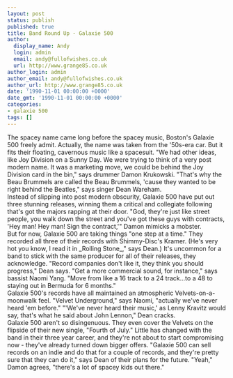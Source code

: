 ```yaml
---
layout: post
status: publish
published: true
title: Band Round Up - Galaxie 500
author:
  display_name: Andy
  login: admin
  email: andy@fullofwishes.co.uk
  url: http://www.grange85.co.uk
author_login: admin
author_email: andy@fullofwishes.co.uk
author_url: http://www.grange85.co.uk
date: '1990-11-01 00:00:00 +0000'
date_gmt: '1990-11-01 00:00:00 +0000'
categories:
- galaxie 500
tags: []
---
```

<p>The spacey name came long before the spacey music, Boston's Galaxie 500 freely admit. Actually, the name was taken from the '50s-era car. But it fits their floating, cavernous music like a spacesuit. "We had other ideas, like Joy Division on a Sunny Day. We were trying to think of a very post modern name. It was a marketing move, we could be behind the Joy Division card in the bin," says drummer Damon Krukowski. "That's why the Beau Brummels are called the Beau Brummels, 'cause they wanted to be right behind the Beatles," says singer Dean Wareham.<br />Instead of slipping into post modern obscurity, Galaxie 500 have put out three stunning releases, winning them a critical and collegiate following that's got the majors rapping at their door. "God, they're just like street people, you walk down the street and you've got these guys with contracts, 'Hey man! Hey man! Sign the contract,'" Damon mimicks a mobster.<br />But for now, Galaxie 500 are taking things "one step at a time." They recorded all three of their records with Shimmy-Disc's Kramer. (He's very hot you know, I read it in _Rolling Stone_," says Dean.) It's uncommon for a band to stick with the same producer for all of their releases, they acknowledge. "Record companies don't like it, they think you should progress," Dean says. "Get a more commercial sound, for instance," says bassist Naomi Yang. "Move from like a 16 track to a 24 track...to a 48 to staying out in Bermuda for 6 months."<br />Galaxie 500's records have all maintained an atmospheric Velvets-on-a- moonwalk feel. "Velvet Underground," says Naomi, "actually we've never heard 'em before." "'We've never heard their music,' as Lenny Kravitz would say, that's what he said about John Lennon," Dean cracks.<br />Galaxie 500 aren't so disingenuous. They even cover the Velvets on the flipside of their new single, "Fourth of July." Little has changed with the band in their three year career, and they're not about to start compromising now - they've already turned down bigger offers. "Galaxie 500 can sell records on an indie and do that for a couple of records, and they're pretty sure that they can do it," says Dean of their plans for the future. "Yeah," Damon agrees, "there's a lot of spacey kids out there." </p>
